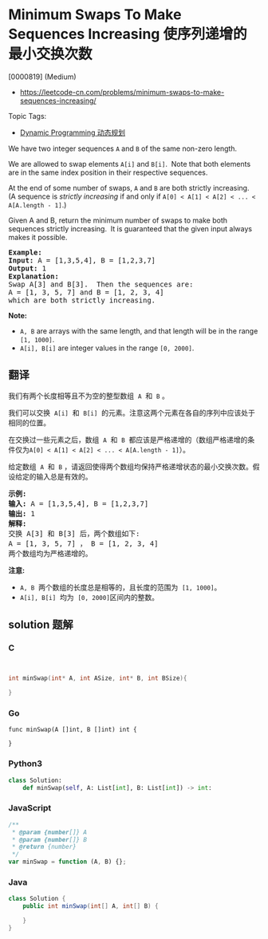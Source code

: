 # Minimum Swaps To Make Sequences Increasing 使序列递增的最小交换次数

[0000819] (Medium)

- https://leetcode-cn.com/problems/minimum-swaps-to-make-sequences-increasing/

Topic Tags:

- [Dynamic Programming 动态规划](https://leetcode-cn.com/tag/dynamic-programming/)

We have two integer sequences `A` and `B` of the same non-zero length.

We are allowed to swap elements `A[i]` and `B[i]`.  Note that both elements are in the same index position in their respective sequences.

At the end of some number of swaps, `A` and `B` are both strictly increasing.  (A sequence is _strictly increasing_ if and only if `A[0] < A[1] < A[2] < ... < A[A.length - 1]`.)

Given A and B, return the minimum number of swaps to make both sequences strictly increasing.  It is guaranteed that the given input always makes it possible.

<pre><strong>Example:</strong>
<strong>Input:</strong> A = [1,3,5,4], B = [1,2,3,7]
<strong>Output:</strong> 1
<strong>Explanation: </strong>
Swap A[3] and B[3].  Then the sequences are:
A = [1, 3, 5, 7] and B = [1, 2, 3, 4]
which are both strictly increasing.
</pre>

**Note:**

- `A, B` are arrays with the same length, and that length will be in the range `[1, 1000]`.
- `A[i], B[i]` are integer values in the range `[0, 2000]`.

## 翻译

我们有两个长度相等且不为空的整型数组  `A`  和  `B` 。

我们可以交换  `A[i]`  和  `B[i]`  的元素。注意这两个元素在各自的序列中应该处于相同的位置。

在交换过一些元素之后，数组  `A`  和  `B`  都应该是严格递增的（数组严格递增的条件仅为`A[0] < A[1] < A[2] < ... < A[A.length - 1]`）。

给定数组  `A`  和  `B` ，请返回使得两个数组均保持严格递增状态的最小交换次数。假设给定的输入总是有效的。

<pre><strong>示例:</strong>
<strong>输入:</strong> A = [1,3,5,4], B = [1,2,3,7]
<strong>输出:</strong> 1
<strong>解释: </strong>
交换 A[3] 和 B[3] 后，两个数组如下:
A = [1, 3, 5, 7] ， B = [1, 2, 3, 4]
两个数组均为严格递增的。</pre>

**注意:**

- `A, B`  两个数组的长度总是相等的，且长度的范围为  `[1, 1000]`。
- `A[i], B[i]`  均为  `[0, 2000]`区间内的整数。

## solution 题解

### C

```c


int minSwap(int* A, int ASize, int* B, int BSize){

}


```

### Go

```golang
func minSwap(A []int, B []int) int {

}
```

### Python3

```python
class Solution:
    def minSwap(self, A: List[int], B: List[int]) -> int:

```

### JavaScript

```javascript
/**
 * @param {number[]} A
 * @param {number[]} B
 * @return {number}
 */
var minSwap = function (A, B) {};
```

### Java

```java
class Solution {
    public int minSwap(int[] A, int[] B) {

    }
}
```
